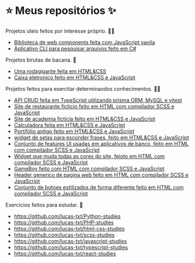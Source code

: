 # ⭐ Meus repositórios ✨

Projetos uteis feitos por interesse próprio. 👨‍💻
  - [Biblioteca de web components feita com JavaScript vanila](https://github.com/lucas-txt/web-components-lib)
  - [Aplicativo CLI para pesquisar arquivos feito em C#](https://github.com/lucas-txt/file-searcher)

Projetos birutas de bacana. 🤯 
  - [Uma rodagigante feita em HTML&CSS](https://github.com/lucas-txt/roda-gigante)
  - [Caixa eletronico feito em HTML&CSS e JavaScript](https://github.com/lucas-txt/web-caixa-eletronico)

Projetos feitos para exercitar determinaodos conhecimentos. 🏋️‍♂️  
  - [API CRUD feita em TypeScript utilizando prisma ORM, MySQL e vitest ](https://github.com/lucas-txt/first-node-crud)
  - [Site de restaurante ficticio feito em HTML com compilador SCSS e JavaScript](https://github.com/lucas-txt/restaurante-logo-ali)
  - [Site de academia ficticia feito em HTML&CSS e JavaScript](https://github.com/lucas-txt/fake-academy)
  - [Calculadora feita em HTML&CSS e JavaScript](https://github.com/lucas-txt/calcuculadora-front-end)
  - [Portifólio antigo feito em HTML&CSS e JavaScript](https://github.com/lucas-txt/old-portifolio)
  - [widget de setas para esconder frases, feito em HTML&CSS e JavaScript](https://github.com/lucas-txt/web-arrow-widget)
  - [Conjunto de features UI usadas em aplicativos de banco, feito em HTML com compilador SCSS e JavaScript](https://github.com/lucas-txt/web-bank-simulator)
  - [Widget que muda todas as cores do site, feioto em HTML com compilador SCSS e JavaScript](https://github.com/lucas-txt/web-color-menu)
  - [GameBoy feito com HTML com compilador SCSS e JavaScript](https://github.com/lucas-txt/web-gameboy)
  - [Header generico de pagina web feito em HTML com compilador SCSS e JavaScript](https://github.com/lucas-txt/generic-web-header)
  - [Conjunto de botoes estilizados de forma diferente feito em HTML com compilador SCSS e JavaScript](https://github.com/lucas-txt/generic-web-buttons)

Exercicios feitos para estudar. 🧠
  - https://github.com/lucas-txt/Python-studies
  - https://github.com/lucas-txt/PHP-studies
  - https://github.com/lucas-txt/html-css-studies
  - https://github.com/lucas-txt/scss-studies
  - https://github.com/lucas-txt/javascript-studies
  - https://github.com/lucas-txt/typescript-studies
  - https://github.com/lucas-txt/react-studies
